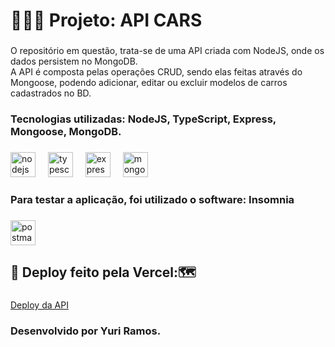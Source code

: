 <h1 align="left">👨🏽‍💻 Projeto: API CARS</h1>

###

<p align="left">O repositório em questão, trata-se de uma API criada com NodeJS, onde os dados persistem no MongoDB. <br>A API é composta pelas operações CRUD, sendo elas feitas através do Mongoose, podendo adicionar, editar ou excluir modelos de carros cadastrados no BD.</p>

###

<h3 align="left">Tecnologias utilizadas: NodeJS, TypeScript, Express, Mongoose, MongoDB.</h3>

###

<div align="left">
  <img src="https://cdn.jsdelivr.net/gh/devicons/devicon/icons/nodejs/nodejs-original.svg" height="40" alt="nodejs logo"  />
  <img width="12" />
  <img src="https://cdn.jsdelivr.net/gh/devicons/devicon/icons/typescript/typescript-original.svg" height="40" alt="typescript logo"  />
  <img width="12" />
  <img src="https://cdn.jsdelivr.net/gh/devicons/devicon/icons/express/express-original.svg" height="40" alt="express logo"  />
  <img width="12" />
  <img src="https://cdn.jsdelivr.net/gh/devicons/devicon/icons/mongodb/mongodb-original.svg" height="40" alt="mongodb logo"  />
</div>

###

<h3 align="left">Para testar a aplicação, foi utilizado o software: Insomnia</h3>

###

<div align="left">
  <img src="https://insomnia.rest/images/insomnia-logo.svg" height="40" alt="postman logo"  />
</div>

###

<h2 align="left">👀 Deploy feito pela Vercel:🗺</h2>

###
<a href="https://api-cars-mongoose.vercel.app/cars"> Deploy da API </a>

<h3 align="left">Desenvolvido por Yuri Ramos.</h3>

###
